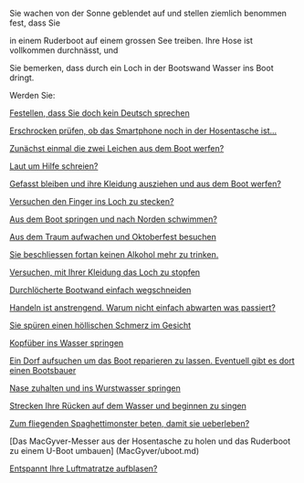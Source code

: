 Sie wachen von der Sonne geblendet auf und stellen ziemlich benommen fest, dass Sie 

in einem Ruderboot auf einem grossen See treiben. Ihre Hose ist vollkommen durchnässt, und

Sie bemerken, dass durch ein Loch in der Bootswand Wasser ins Boot dringt.

Werden Sie:

[Festellen, dass Sie doch kein Deutsch sprechen](../language.md)

[Erschrocken prüfen, ob das Smartphone noch in der Hosentasche ist...](Smartphone/smartphone.md)

[Zunächst einmal die zwei Leichen aus dem Boot werfen?](Leichen/Leichen.md)

[Laut um Hilfe schreien?](Hilfeschrei/Hilfeschrei.md)

[Gefasst bleiben und ihre Kleidung ausziehen und aus dem Boot werfen?](gefasst-bleiben/gefasst-bleiben.md)

[Versuchen den Finger ins Loch zu stecken?](finger-ins-loch/finger-ins-loch.md)

[Aus dem Boot springen und nach Norden schwimmen?](schwimmen/schwimmen.md)

[Aus dem Traum aufwachen und Oktoberfest besuchen](Oktoberfest/oktoberfest.md)

[Sie beschliessen fortan keinen Alkohol mehr zu trinken.](Alkohol/alkohol.md)

[Versuchen, mit Ihrer Kleidung das Loch zu stopfen](Stopfen/stopfen.md)

[Durchlöcherte Bootwand einfach wegschneiden](wegschneiden/wegschneiden.md)

[Handeln ist anstrengend. Warum nicht einfach abwarten was passiert?](abwarten/abwarten.md)

[Sie spüren einen höllischen Schmerz im Gesicht](Sonnenbrand/vor-sonne-schutzen.md)

[Kopfüber ins Wasser springen](Kopfsprung/Kopfsprung.md)

[Ein Dorf aufsuchen um das Boot reparieren zu lassen. Eventuell gibt es dort einen Bootsbauer](Dorf/dorf.md)

[Nase zuhalten und ins Wurstwasser springen](Wurstwasser/wurstwasser.md)

[Strecken Ihre Rücken auf dem Wasser und beginnen zu singen](Singen/singen.md)

[Zum fliegenden Spaghettimonster beten, damit sie ueberleben?](beten/beten.md)

[Das MacGyver-Messer aus der Hosentasche zu holen und das Ruderboot zu einem U-Boot umbauen] (MacGyver/uboot.md)

[Entspannt Ihre Luftmatratze aufblasen?](Luftmatratze/luftmatratze.md)
